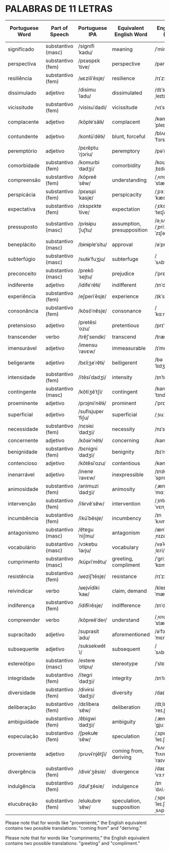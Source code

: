 # PALABRAS DE 11 LETRAS

| Portuguese Word | Part of Speech  | Portuguese IPA      | Equivalent English Word  | English IPA (USA)  | Equivalent Spanish Word | Spanish IPA (Latin American) | Word No. |
|-----------------|-----------------|---------------------|--------------------------|--------------------|-------------------------|----------------------------|----------|
| significado     | substantivo (masc) | /siɡnifiˈkadu/   | meaning                  | /ˈminɪŋ/           | significado             | /siɡnifiˈkaðo/       |          |
| perspectiva     | substantivo (fem) | /pɛʁspɛkˈtivɐ/   | perspective              | /pərˈspɛktɪv/      | perspectiva             | /perspekˈtiva/       |          |
| resiliência     | substantivo (fem) | /ʁɛziliˈẽsjɐ/   | resilience               | /rɪˈzɪliəns/       | resiliencia             | /resiliˈjenθja/      |          |
| dissimulado     | adjetivo        | /disimuˈladu/      | dissimulated             | /dɪˈsɪmjəˌleɪtɪd/ | disimulado              | /disimuˈlaðo/        |          |
| vicissitude     | substantivo (fem) | /visisuˈdadi/    | vicissitude              | /vɪˈsɪsɪˌtjuːd/   | vicisitud               | /bisisuˈðad/        |          |
| complacente     | adjetivo        | /kõplɐˈsãtɨ/       | complacent               | /kəmˈpleɪsənt/     | complaciente            | /komplasiˈente/     |          |
| contundente     | adjetivo        | /kontũˈdẽtɨ/      | blunt, forceful          | /blʌnt/, /ˈfɔrsfʊl/ | contundente             | /kontunˈdente/      |          |
| peremptório     | adjetivo        | /pɛɾẽptuˈɾjɔɾiu/ | peremptory               | /pəˈrɛmptəri/      | perentorio              | /peremˈtoɾjo/        |          |
| comorbidade     | substantivo (fem) | /komuɾbiˈdadʒi/ | comorbidity              | /koʊˈmɔːrˌbɪdəti/ | comorbilidad            | /komorbiˈliðað/     |          |
| compreensão     | substantivo (fem) | /kõpɾeẽˈsɐ̃w/    | understanding            | /ˌʌndərˈstændɪŋ/  | comprensión             | /kompreŋˈsjon/      |          |
| perspicácia     | substantivo (fem) | /pɛʁspiˈkasjɐ/   | perspicacity             | /ˌpɜːrspɪˈkæsɪti/ | perspicacia             | /perspiˈkasja/      |          |
| expectativa     | substantivo (fem) | /ɛkspɛktɐˈtivɐ/ | expectation              | /ˌɛkspɛkˈteɪʃən/ | expectativa             | /ekspɛktaˈtiβa/     |          |
| pressuposto     | substantivo (masc) | /pɾɨsɨpuˈʃuʃtu/ | assumption, presupposition | /əˌsʌmpˈʃən/, /ˌpriːsəpəˈzɪʃən/ | presupuesto | /pɾesuˈpwesto/ | |
| beneplácito     | substantivo (masc) | /bɨnɨplɐˈsitu/  | approval                 | /əˈpruːvəl/         | beneplácito             | /beneˈplasito/       |          |
| subterfúgio     | substantivo (masc) | /sutɨɾˈfuʒju/    | subterfuge               | /ˈsʌbtərfjuːdʒ/   | subterfugio             | /subteɾˈfuʝjo/       |          |
| preconceito     | substantivo (masc) | /pɾekõˈsejtu/   | prejudice                | /ˈprɛdʒədɪs/      | prejuicio               | /pɾexuˈθjo/          |          |
| indiferente     | adjetivo        | /ĩdifeˈɾẽtɨ/      | indifferent              | /ɪnˈdɪfərənt/     | indiferente             | /indĩfeˈɾente/      |          |
| experiência     | substantivo (fem) | /eʃpeɾiˈẽsjɐ/   | experience               | /ɪkˈspɪriəns/      | experiencia             | /ekspɛɾiˈensja/      |          |
| consonância     | substantivo (fem) | /kõsõˈnɐ̃sjɐ/   | consonance               | /ˈkɑːnsənəns/     | consonancia             | /konsɔˈnansja/       |          |
| pretensioso     | adjetivo        | /pɾetẽsiˈozu/      | pretentious              | /prɪˈtɛnʃəs/      | pretencioso             | /pretensiˈoso/       |          |
| transcender     | verbo           | /tɾɐ̃ʃˈsendɨɾ/    | transcend                | /trænsˈɛnd/        | trascender              | /tɾasenˈdeɾ/         |          |
| imensurável     | adjetivo        | /imensuˈɾavɛw/     | immeasurable             | /ɪˈmɛʒərəbl/      | inmensurable            | /imenˈsuɾable/       |          |
| beligerante     | adjetivo        | /bɛliʒeˈɾɐ̃tɨ/   | belligerent              | /bəˈlɪdʒərənt/    | beligerante             | /belixeˈɾante/      |          |
| intensidade     | substantivo (fem) | /ĩtẽsiˈdadʒi/  | intensity                | /ɪnˈtɛnsəti/      | intensidad              | /intensiˈðað/       |          |
| contingente     | substantivo (masc) | /kõtĩʒẽˈtʃi/   | contingent               | /kənˈtɪndʒənt/     | contingente             | /kontiˈxente/        |          |
| proeminente     | adjetivo        | /pɾɔjmiˈnẽtɨ/     | prominent                | /ˈprɒmɪnənt/      | prominente              | /pɾomineˈnte/        |          |
| superficial     | adjetivo        | /sufisjupeɾˈfiʃu/ | superficial              | /ˌsuːpɚˈfɪʃəl/    | superficial             | /superfiˈsjal/       |          |
| necessidade     | substantivo (fem) | /nɛsɨsiˈdadʒi/  | necessity                | /nɪˈsɛsəti/        | necesidad               | /nesesiˈðað/        |          |
| concernente     | adjetivo        | /kõsɨɾˈnẽtɨ/     | concerning               | /kənˈsɜrnɪŋ/      | concerniente            | /konsɛɾˈnjente/      |          |
| benignidade     | substantivo (fem) | /bɛniɡniˈdadʒi/ | benignity                | /bɪˈnɪɡnəti/      | benignidad              | /beɲiɡniˈðað/       |          |
| contencioso     | adjetivo        | /kõtẽsiˈozu/      | contentious              | /kənˈtɛnʃəs/      | contencioso             | /kontenˈθjoso/      |          |
| inenarrável     | adjetivo        | /inenɐˈɾavɛw/     | inexpressible           | /ɪnɪkˈsprɛsəbl/    | inenarrable             | /inenaraˈβle/       |          |
| animosidade     | substantivo (fem) | /animuziˈdadʒi/  | animosity                | /ˌænɪˈmɑːsəti/     | animosidad              | /animosiˈðað/       |          |
| intervenção     | substantivo (fem) | /ĩtɨɾvẽˈsɐ̃w/   | intervention             | /ˌɪntərˈvɛnʃən/   | intervención            | /intervenˈθjon/     |          |
| incumbência     | substantivo (fem) | /ĩkũˈbẽsjɐ/     | incumbency               | /ɪnˈkʌmbənsi/     | incumbencia             | /inkumˈbensja/      |          |
| antagonismo     | substantivo (masc) | /ɐ̃tɐɡuˈniʃmu/   | antagonism               | /ænˈtæɡəˌnɪzəm/   | antagonismo             | /antagonisˈmo/      |          |
| vocabulário     | substantivo (masc) | /vɔkɐbuˈlaɾju/   | vocabulary               | /vəˈkæbjəˌlɛri/   | vocabulario             | /bokaβuˈlaɾjo/      |          |
| cumprimento     | substantivo (masc) | /kũpɾiˈmẽtu/    | greeting, compliment     | /ˈɡriːtɪŋ, ˈkɒmplɪmənt/ | cumplimiento            | /kumpliˈmjento/     |          |
| resistência     | substantivo (fem) | /ʁeziʃˈtẽsjɐ/   | resistance               | /rɪˈzɪstəns/       | resistencia             | /resisˈtensja/      |          |
| reivindicar     | verbo           | /ʁejvĩdikiˈkaʁ/  | claim, demand            | /kleɪm, dɪˈmænd/    | reivindicar             | /reivindiˈkar/      |          |
| indiferença     | substantivo (fem) | /ĩdifɨˈɾẽsjɐ/   | indifference             | /ɪnˈdɪfərəns/     | indiferencia             | /indĩfeɾenˈθja/    |          |
| compreender     | verbo           | /kõpɾeẽˈdeɾ/      | understand               | /ˌʌndərˈstænd/     | comprender              | /komprendˈer/       |          |
| supracitado     | adjetivo        | /supɾasitˈadu/    | aforementioned           | /əˈfɔːrmərˈmɛnʃənd/ | supracitado             | /suprasiˈtaðo/      |          |
| subsequente     | adjetivo        | /suksekwẽtˈi/     | subsequent               | /ˈsʌbsɪkwənt/      | subsecuente             | /subsekwente/       |          |
| estereótipo     | substantivo (masc) | /esteɾeˈotipu/   | stereotype               | /ˈstɛr.i.ə.taɪp/   | estereotipo             | /estere.oˈtipo/     |          |
| integridade     | substantivo (fem) | /ĩteɡɾiˈdadʒi/   | integrity                | /ɪnˈtɛɡrəti/       | integridad              | /integriˈðað/       |          |
| diversidade     | substantivo (fem) | /divɨɾsiˈdadʒi/  | diversity                | /daɪˈvɜːrsəti/     | diversidad              | /ðiβersiˈðad/      |          |
| deliberação     | substantivo (fem) | /dɛlibeɾaˈsɐ̃w/   | deliberation             | /dɪˌlɪb.əˈreɪ.ʃən/ | deliberación            | /delibeɾaˈsjon/     |          |
| ambiguidade     | substantivo (fem) | /ɐ̃biɡwiˈdadʒi/   | ambiguity                | /ˌæm.bɪˈɡjuː.ə.ti/ | ambigüedad              | /ambiguˈeðað/      |          |
| especulação     | substantivo (fem) | /ʃpekuɫɐˈsɐ̃w/   | speculation              | /ˌspɛk.jʊˈleɪ.ʃən/ | especulación            | /espekulaˈsjon/     |          |
| proveniente     | adjetivo        | /pɾuvɨˈnjẽtʃi/    | coming from, deriving    | /ˈkʌm.ɪŋ ˈfrʌm, dɪˈraɪvɪŋ/ | proveniente             | /proveniˈente/      |          |
| divergência     | substantivo (fem) | /divɨɾˈʒẽsiɐ/    | divergence               | /daɪˈvɜːrdʒəns/   | divergencia             | /diβerˈxenθja/      |          |
| indulgência     | substantivo (fem) | /ĩduɫˈʒẽsiɐ/    | indulgence               | /ɪnˈdʌl.dʒəns/     | indulgencia             | /indulˈxensja/      |          |
| elucubração     | substantivo (fem) | /elukubɾɐˈsɐ̃w/  | speculation, supposition | /ˌspɛk.jʊˈleɪ.ʃən, ˌsʌp.əˈzɪʃ.ən/ | elucubración             | /elukubraˈsjon/     |          |

Please note that for words like "proveniente," the English equivalent contains two possible translations: "coming from" and "deriving."

Please note that for words like "cumprimento," the English equivalent contains two possible translations: "greeting" and "compliment." 
